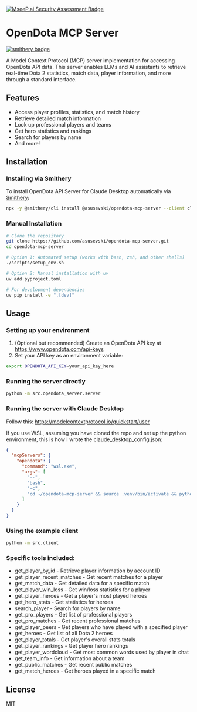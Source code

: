 [![MseeP.ai Security Assessment Badge](https://mseep.net/pr/asusevski-opendota-mcp-server-badge.png)](https://mseep.ai/app/asusevski-opendota-mcp-server)

# OpenDota MCP Server
[![smithery badge](https://smithery.ai/badge/@asusevski/opendota-mcp-server)](https://smithery.ai/server/@asusevski/opendota-mcp-server)

A Model Context Protocol (MCP) server implementation for accessing OpenDota API data. This server enables LLMs and AI assistants to retrieve real-time Dota 2 statistics, match data, player information, and more through a standard interface.

## Features

- Access player profiles, statistics, and match history
- Retrieve detailed match information 
- Look up professional players and teams
- Get hero statistics and rankings
- Search for players by name
- And more!


## Installation

### Installing via Smithery

To install OpenDota API Server for Claude Desktop automatically via [Smithery](https://smithery.ai/server/@asusevski/opendota-mcp-server):

```bash
npx -y @smithery/cli install @asusevski/opendota-mcp-server --client claude
```

### Manual Installation
```bash
# Clone the repository
git clone https://github.com/asusevski/opendota-mcp-server.git
cd opendota-mcp-server

# Option 1: Automated setup (works with bash, zsh, and other shells)
./scripts/setup_env.sh

# Option 2: Manual installation with uv
uv add pyproject.toml

# For development dependencies
uv pip install -e ".[dev]"
```

## Usage

### Setting up your environment

1. (Optional but recommended) Create an OpenDota API key at https://www.opendota.com/api-keys
2. Set your API key as an environment variable:

```bash
export OPENDOTA_API_KEY=your_api_key_here
```

### Running the server directly

```bash
python -m src.opendota_server.server
```

### Running the server with Claude Desktop

Follow this: https://modelcontextprotocol.io/quickstart/user

If you use WSL, assuming you have cloned the repo and set up the python environment, this is how I wrote the claude_desktop_config.json:

```json
{
  "mcpServers": {
    "opendota": {
      "command": "wsl.exe",
      "args": [
        "--",
        "bash",
        "-c",
        "cd ~/opendota-mcp-server && source .venv/bin/activate && python src/opendota_server/server.py"
      ]
    }
  }
}
```

### Using the example client

```bash
python -m src.client
```

### Specific tools included:
  - get_player_by_id - Retrieve player information by account ID
  - get_player_recent_matches - Get recent matches for a player
  - get_match_data - Get detailed data for a specific match
  - get_player_win_loss - Get win/loss statistics for a player
  - get_player_heroes - Get a player's most played heroes
  - get_hero_stats - Get statistics for heroes
  - search_player - Search for players by name
  - get_pro_players - Get list of professional players
  - get_pro_matches - Get recent professional matches
  - get_player_peers - Get players who have played with a specified player
  - get_heroes - Get list of all Dota 2 heroes
  - get_player_totals - Get player's overall stats totals
  - get_player_rankings - Get player hero rankings
  - get_player_wordcloud - Get most common words used by player in chat
  - get_team_info - Get information about a team
  - get_public_matches - Get recent public matches
  - get_match_heroes - Get heroes played in a specific match

## License

MIT
